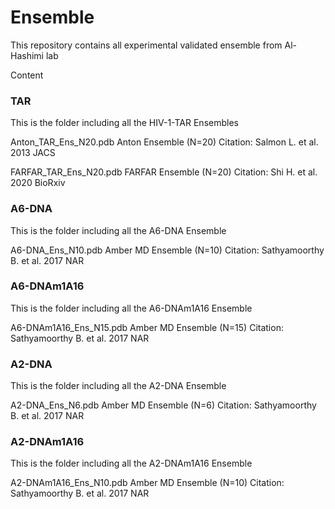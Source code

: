 # Ensemble

This repository contains all experimental validated ensemble from Al-Hashimi lab

Content
### TAR
This is the folder including all the HIV-1-TAR Ensembles

Anton_TAR_Ens_N20.pdb
Anton Ensemble (N=20)
Citation: Salmon L. et al. 2013 JACS

FARFAR_TAR_Ens_N20.pdb
FARFAR Ensemble (N=20)
Citation: Shi H. et al. 2020 BioRxiv

### A6-DNA
This is the folder including all the A6-DNA Ensemble

A6-DNA_Ens_N10.pdb
Amber MD Ensemble (N=10)
Citation: Sathyamoorthy B. et al. 2017 NAR

### A6-DNAm1A16
This is the folder including all the A6-DNAm1A16 Ensemble

A6-DNAm1A16_Ens_N15.pdb
Amber MD Ensemble (N=15)
Citation: Sathyamoorthy B. et al. 2017 NAR

### A2-DNA
This is the folder including all the A2-DNA Ensemble

A2-DNA_Ens_N6.pdb
Amber MD Ensemble (N=6)
Citation: Sathyamoorthy B. et al. 2017 NAR

### A2-DNAm1A16
This is the folder including all the A2-DNAm1A16 Ensemble

A2-DNAm1A16_Ens_N10.pdb
Amber MD Ensemble (N=10)
Citation: Sathyamoorthy B. et al. 2017 NAR



